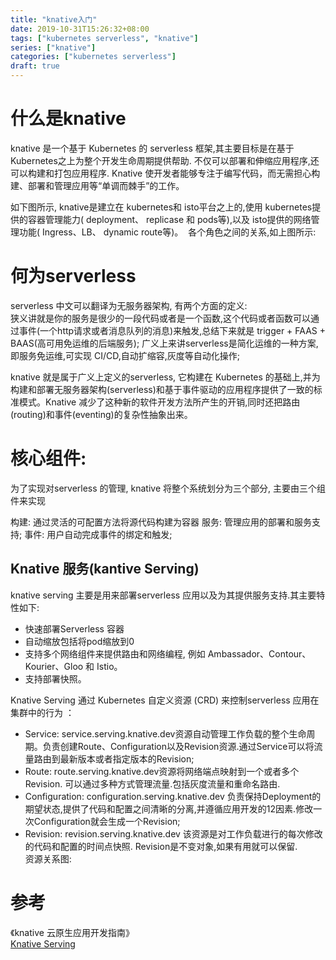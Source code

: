 ```yaml
---
title: "knative入门"
date: 2019-10-31T15:26:32+08:00
tags: ["kubernetes serverless", "knative"]
series: ["knative"]
categories: ["kubernetes serverless"]
draft: true 
---
```


# 什么是knative
knative 是一个基于 Kubernetes 的 serverless 框架,其主要目标是在基于Kubernetes之上为整个开发生命周期提供帮助. 不仅可以部署和伸缩应用程序,还可以构建和打包应用程序. Knative 使开发者能够专注于编写代码，而无需担心构建、部署和管理应用等“单调而棘手”的工作。

如下图所示, knative是建立在 kubernetes和 isto平台之上的,使用 kubernetes提供的容器管理能力( deployment、 replicase 和 pods等),以及 isto提供的网络管理功能( Ingress、LB、 dynamic route等)。
![]()
各个角色之间的关系,如上图所示:


# 何为serverless

serverless 中文可以翻译为无服务器架构, 有两个方面的定义:  
狭义讲就是你的服务是很少的一段代码或者是一个函数,这个代码或者函数可以通过事件(一个http请求或者消息队列的消息)来触发,总结下来就是 trigger + FAAS + BAAS(高可用免运维的后端服务);
广义上来讲serverless是简化运维的一种方案,即服务免运维,可实现 CI/CD,自动扩缩容,灰度等自动化操作;

knative 就是属于广义上定义的serverless, 它构建在 Kubernetes 的基础上,并为构建和部署无服务器架构(serverless)和基于事件驱动的应用程序提供了一致的标准模式。Knative 减少了这种新的软件开发方法所产生的开销,同时还把路由(routing)和事件(eventing)的复杂性抽象出来。


# 核心组件:
为了实现对serverless 的管理, knative 将整个系统划分为三个部分, 主要由三个组件来实现

构建: 通过灵活的可配置方法将源代码构建为容器
服务: 管理应用的部署和服务支持;
事件: 用户自动完成事件的绑定和触发;

## Knative 服务(kantive Serving)

knative serving 主要是用来部署serverless 应用以及为其提供服务支持.其主要特性如下:
- 快速部署Serverless 容器
- 自动缩放包括将pod缩放到0  
- 支持多个网络组件来提供路由和网络编程, 例如 Ambassador、Contour、Kourier、Gloo 和 Istio。  
- 支持部署快照。  

Knative Serving 通过 Kubernetes 自定义资源 (CRD) 来控制serverless 应用在集群中的行为 ：  
- Service: service.serving.knative.dev资源自动管理工作负载的整个生命周期。负责创建Route、Configuration以及Revision资源.通过Service可以将流量路由到最新版本或者指定版本的Revision;  
- Route: route.serving.knative.dev资源将网络端点映射到一个或者多个Revision. 可以通过多种方式管理流量.包括灰度流量和重命名路由.  
- Configuration: configuration.serving.knative.dev 负责保持Deployment的期望状态,提供了代码和配置之间清晰的分离,并遵循应用开发的12因素.修改一次Configuration就会生成一个Revision;  
-  Revision: revision.serving.knative.dev 该资源是对工作负载进行的每次修改的代码和配置的时间点快照. Revision是不变对象,如果有用就可以保留.  
资源关系图:

 





# 参考
《knative 云原生应用开发指南》  
[Knative Serving](https://knative.dev/docs/serving/)   